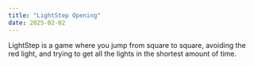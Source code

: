```yaml
---
title: "LightStep Opening"
date: 2025-02-02
---
```


LightStep is a game where you jump from square to square, avoiding the red light, and trying to get all the lights in the shortest amount of time.
